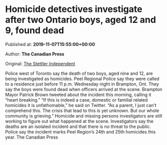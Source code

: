 
# Homicide detectives investigate after two Ontario boys, aged 12 and 9, found dead

Published at: **2019-11-07T15:55:00+00:00**

Author: **The Canadian Press**

Original: [The Stettler Independent](https://www.stettlerindependent.com/news/homicide-detectives-investigate-after-two-ontario-boys-aged-12-and-9-found-dead/)

Police west of Toronto say the death of two boys, aged nine and 12, are being investigated as homicides.
Peel Regional Police say they were called to a residence just before 11 p.m. Wednesday night in Brampton, Ont.
They say the boys were found dead when officers arrived at the scene.
Brampton Mayor Patrick Brown tweeted about the incident this morning, calling it “heart breaking.”
“If this is indeed a case, domestic or familial related homicides it is unfathomable,” he said on Twitter. “As a parent, I just can’t comprehend this. The crisis that lead to this is yet unknown. But our whole community is grieving.”
Homicide and missing persons investigators are still working to figure out what happened at the scene.
Investigators say the deaths are an isolated incident and that there is no threat to the public.
Police say the incident marks Peel Region’s 24th and 25th homicides this year.
The Canadian Press
